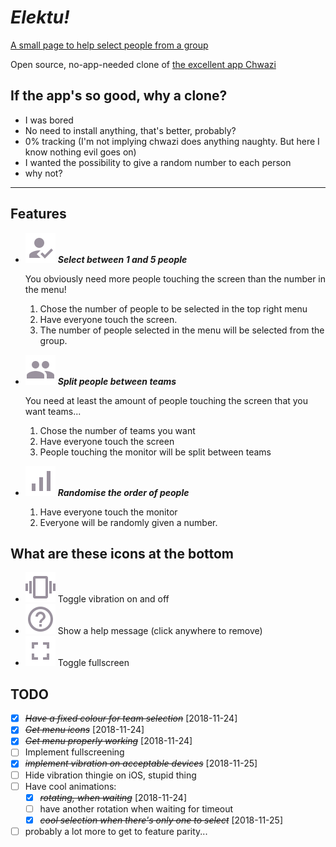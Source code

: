
# ***Elektu!***

[A small page to help select people from a group](https://jbellue.github.io/chose/)

Open source, no-app-needed clone of [the excellent app Chwazi](https://play.google.com/store/apps/details?id=com.tendadigital.chwaziApp&hl=en)

## If the app's so good, why a clone?

* I was bored
* No need to install anything, that's better, probably?
* 0% tracking (I'm not implying chwazi does anything naughty. But here I know nothing evil goes on)
* I wanted the possibility to give a random number to each person
* why not?

---

## Features

* ![select](img/select-unchecked.svg) ***Select between 1 and 5 people***

   You obviously need more people touching the screen than the number in the menu!
    1. Chose the number of people to be selected in the top right menu
    2. Have everyone touch the screen.
    3. The number of people selected in the menu will be selected from the group.

* ![group](img/group-unchecked.svg) ***Split people between teams***

   You need at least the amount of people touching the screen that you want teams...
    1. Chose the number of teams you want
    2. Have everyone touch the screen
    3. People touching the monitor will be split between teams

* ![ordinate](img/ordinate-unchecked.svg) ***Randomise the order of people***
    1. Have everyone touch the monitor
    2. Everyone will be randomly given a number.

## What are these icons at the bottom

* ![vibration](img/vibration-unchecked.svg) Toggle vibration on and off
* ![help](img/help.svg) Show a help message (click anywhere to remove)
* ![fullscreen](img/fullscreen-unchecked.svg) Toggle fullscreen

## TODO

* [X] ~~*Have a fixed colour for team selection*~~ [2018-11-24]
* [X] ~~*Get menu icons*~~ [2018-11-24]
* [X] ~~*Get menu properly working*~~ [2018-11-24]
* [ ] Implement fullscreening
* [X] ~~*implement vibration on acceptable devices*~~ [2018-11-25]
* [ ] Hide vibration thingie on iOS, stupid thing
* [ ] Have cool animations:
  * [X] ~~*rotating, when waiting*~~ [2018-11-24]
  * [ ] have another rotation when waiting for timeout
  * [X] ~~*cool selection when there's only one to select*~~ [2018-11-25]
* [ ] probably a lot more to get to feature parity...